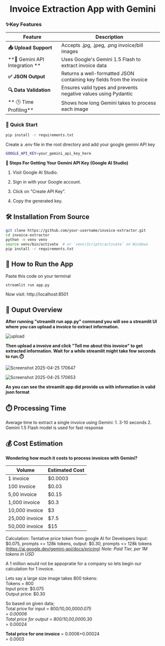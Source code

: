 <h1 align = "center">Invoice Extraction App with Gemini</h1>

<h3>✨Key Features</h3>
	
| Feature | Description |
|---------|-------------|
| **📤 Upload Support** | Accepts .jpg, .jpeg, .png invoice/bill images |
| **🤖 Gemini API Integration **|Uses Google's Gemini 1.5 Flash to extract invoice data |
| **✅ JSON Output** |Returns a well-formatted JSON containing key fields from the invoice |
| **🔍 Data Validation** | Ensures valid types and prevents negative values using Pydantic |
|** 🕒 Time Profiling** | Shows how long Gemini takes to process each image|

<h3>🚀 Quick Start</h3>

```bash
pip install -r requirements.txt
```
Create a .env file in the root directory and add your google gemini API key
```bash
GOOGLE_API_KEY=your_gemini_api_key_here
```
**🔑 Steps For Getting Your Gemini API Key (Google AI Studio)**

1. Visit Google AI Studio.

2. Sign in with your Google account.

3. Click on "Create API Key".

4. Copy the generated key.

<h2>🛠️ Installation From Source</h2>

```bash
git clone https://github.com/your-username/invoice-extractor.git
cd invoice-extractor
python -m venv venv
source venv/bin/activate  # or `venv\Scripts\activate` on Windows
pip install -r requirements.txt
```

<h2>🧪 How to Run the App</h2>
Paste this code on your terminal

```bash
streamlit run app.py
```
Now visit:  http://localhost:8501

<h2>📄 Ouput Overview</h2>

**After running "streamlit run app.py" command you will see a streamlit UI where you can upload a invoice to extract information.**

![upload](https://github.com/user-attachments/assets/53ddf299-230b-48b7-85f0-44bf3a758c04)

**Then upload a invoive and click "Tell me about this invoice" to get extracted information. Wait for a while streamlit might take few seconds to run.⏱️**

![Screenshot 2025-04-25 170647](https://github.com/user-attachments/assets/f2316ec9-fb65-4a74-b451-ef9bf1219f59)

![Screenshot 2025-04-25 170653](https://github.com/user-attachments/assets/a23515ca-4d51-40e0-b375-16971a0831ad)

**As you can see the streamlit app did provide us with information in valid json format**

<h2>⏱️ Processing Time</h2>
Average time to extract a single invoice using Gemini:
1. 3-10 seconds
2. Gemini 1.5 Flash model is used for fast response

<h2>💰 Cost Estimation</h2>

**Wondering how much it costs to process invoices with Gemini?** 

| **Volume** | **Estimated Cost** |
|---------|-------------|
| 1 invoice |  $0.0003 |
| 100 invoice| $0.03 |
| 5,00 invoice| $0.15 |
| 1,000 invoice| $0.3 |
| 10,000 invoice| $3 |
| 25,000 invoice| $7.5 |
| 50,000 invoice| $15 |

Calculation: 
Tentative price token from google AI for Developers Input: $0.075, prompts <= 128k tokens, output: $0.30, prompts <= 128k tokens
 (https://ai.google.dev/gemini-api/docs/pricing)
<em>Note: Paid Tier, per 1M tokens in USD</em>

A 1 million would not be appopratie for a company so lets begin our calculation for 1 invoice. 

<p>
Lets say a large size image takes 800 tokens: <br>
Tokens = 800 <br>
Input price: $0.075 <br>
Output price: $0.30 <br> 

So based on given data; <br>
Total price for input  = 800/10,00,000*0.075<br> 
			= 0.00006 <br>
Total price for output = 800/10,00,000*0.30 <br>
			= 0.00024 <br> 

**Total price for one invoice** = 0.0006+0.00024  <br>
				= 0.0003


</p>






